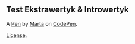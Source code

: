 Test Ekstrawertyk & Introwertyk
-------------------------------


A [Pen](https://codepen.io/bialka104b/pen/ERrYXj) by [Marta](https://codepen.io/bialka104b) on [CodePen](https://codepen.io).

[License](https://codepen.io/bialka104b/pen/ERrYXj/license).